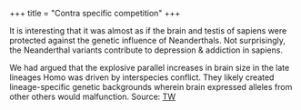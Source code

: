 +++
title = "Contra specific competition"
+++

It is interesting that it was almost as if the brain and testis of sapiens were protected against the genetic influence of Neanderthals. Not surprisingly, the Neanderthal variants contribute to depression & addiction in sapiens.

We had argued that the explosive parallel increases in brain size in the late lineages Homo was driven by interspecies conflict. They likely created lineage-specific genetic backgrounds wherein brain expressed alleles from other others would malfunction. Source: [TW](https://manasataramgini.wordpress.com/2017/05/07/the-upper-story-in-a-few-pictures/)